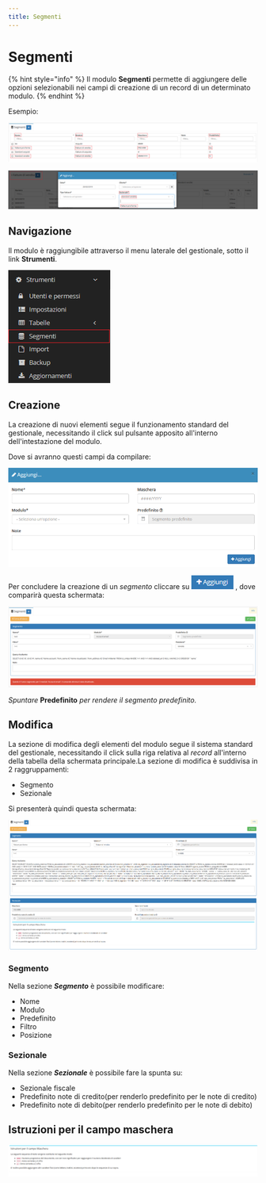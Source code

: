 ```yaml
---
title: Segmenti
---
```


# Segmenti

{% hint style="info" %}
Il modulo **Segmenti** permette di aggiungere delle opzioni selezionabili nei campi di creazione di un record di un determinato modulo.
{% endhint %}

Esempio:

![Screenshot segmenti](../../../.gitbook/assets/esempiosegmenti%20%281%29.PNG)

![Screenshot segmenti in fatture di vendita](../../../.gitbook/assets/esempio1segmenti.PNG)

## Navigazione

Il modulo è raggiungibile attraverso il menu laterale del gestionale, sotto il link **Strumenti**.

![Screenshot navigazione segmenti](../../../.gitbook/assets/navigazionesegmenti.PNG)

## Creazione

La creazione di nuovi elementi segue il funzionamento standard del gestionale, necessitando il click sul pulsante apposito all'interno dell'intestazione del modulo.

Dove si avranno questi campi da compilare:

![Screenshot creazione segmenti ](../../../.gitbook/assets/aggiungeresegmenti.PNG)

Per concludere la creazione di un _segmento_ cliccare su ![](../../../.gitbook/assets/+aggiungi.PNG) , dove comparirà questa schermata:

![Screenshot creazione segmento](../../../.gitbook/assets/creazionesegmento.PNG)

_Spuntare_ **Predefinito** _per rendere il segmento predefinito._

## Modifica

La sezione di modifica degli elementi del modulo segue il sistema standard del gestionale, necessitando il click sulla riga relativa al _record_ all'interno della tabella della schermata principale.La sezione di modifica è suddivisa in 2 raggruppamenti:

* Segmento
* Sezionale

Si presenterà quindi questa schermata:

![Screenshot modifica segmento](../../../.gitbook/assets/modificasegmenti.PNG)

### Segmento

Nella sezione _**Segmento**_ è possibile modificare:

* Nome
* Modulo
* Predefinito
* Filtro
* Posizione

### Sezionale

Nella sezione _**Sezionale**_ è possibile fare la spunta su:

* Sezionale fiscale
* Predefinito note di credito\(per renderlo predefinito per le note di credito\)
* Predefinito note di debito\(per renderlo predefinito per le note di debito\)

## Istruzioni per il campo maschera

![Screenshot istruzioni per il campo maschera](../../../.gitbook/assets/istruzionimaschera.PNG)

